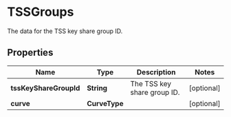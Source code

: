 

# TSSGroups

The data for the TSS key share group ID.

## Properties

| Name | Type | Description | Notes |
|------------ | ------------- | ------------- | -------------|
|**tssKeyShareGroupId** | **String** | The TSS key share group ID. |  [optional] |
|**curve** | **CurveType** |  |  [optional] |



